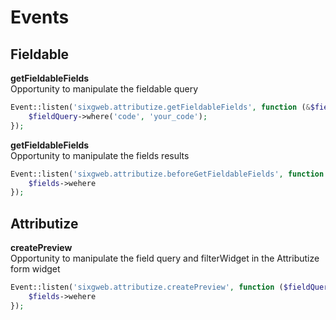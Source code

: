 # Events

## Fieldable

**getFieldableFields**<br />
Opportunity to manipulate the fieldable query
``` php
Event::listen('sixgweb.attributize.getFieldableFields', function (&$fieldQuery) {
    $fieldQuery->where('code', 'your_code');
});
```

**getFieldableFields**<br />
Opportunity to manipulate the fields results
``` php
Event::listen('sixgweb.attributize.beforeGetFieldableFields', function (&$fields) {
    $fields->wehere
});
```

## Attributize
**createPreview**<br />
Opportunity to manipulate the field query and filterWidget in the Attributize form widget
``` php
Event::listen('sixgweb.attributize.createPreview', function ($fieldQuery, $this->filterWidget) {
    $fields->wehere
});
```